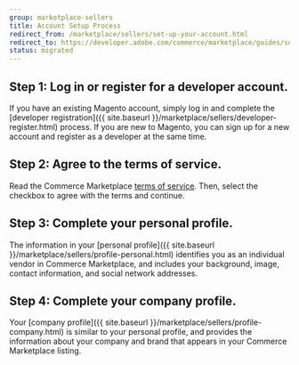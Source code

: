 ```yaml
---
group: marketplace-sellers
title: Account Setup Process
redirect_from: /marketplace/sellers/set-up-your-account.html
redirect_to: https://developer.adobe.com/commerce/marketplace/guides/sellers/account-setup-process/
status: migrated
---
```


## Step 1: Log in or register for a developer account.

If you have an existing Magento account, simply log in and complete the [developer registration]({{ site.baseurl }}/marketplace/sellers/developer-register.html) process. If you are new to Magento, you can sign up for a new account and register as a developer at the same time.

## Step 2: Agree to the terms of service.

Read the Commerce Marketplace [terms of service](https://magento.com/legal/terms/marketplace-xcelerate). Then, select the checkbox to agree with the terms and continue.

## Step 3: Complete your personal profile.

The information in your [personal profile]({{ site.baseurl }}/marketplace/sellers/profile-personal.html) identifies you as an individual vendor in Commerce Marketplace, and includes your background, image, contact information, and social network addresses.

## Step 4: Complete your company profile.

Your [company profile]({{ site.baseurl }}/marketplace/sellers/profile-company.html) is similar to your personal profile, and provides the information about your company and brand that appears in your Commerce Marketplace listing.
